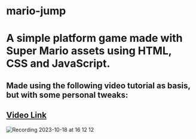 # mario-jump

<div>
  <h1>A simple platform game made with Super Mario assets using HTML, CSS and JavaScript.</h1>
  <h2>Made using the following video tutorial as basis, but with some personal tweaks:<h2>
  <a href="https://www.youtube.com/watch?v=r9buAwVBDhA"> Video Link </a>
</div>

![Recording 2023-10-18 at 16 12 12](https://github.com/MrNasc/mario-jump/assets/67760646/7f5daf8a-9706-4d94-bcfa-558f8bf88fd6)

